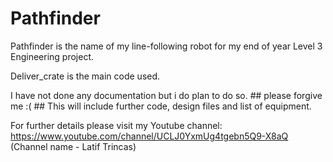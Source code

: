 # Pathfinder
Pathfinder is the name of my line-following robot for my end of year Level 3 Engineering project.

Deliver_crate is the main code used.

I have not done any documentation but i do plan to do so.   ## please forgive me :( ## 
This will include further code, design files and list of equipment.

For further details please visit my Youtube channel:
https://www.youtube.com/channel/UCLJ0YxmUg4tgebn5Q9-X8aQ
(Channel name - Latif Trincas)

